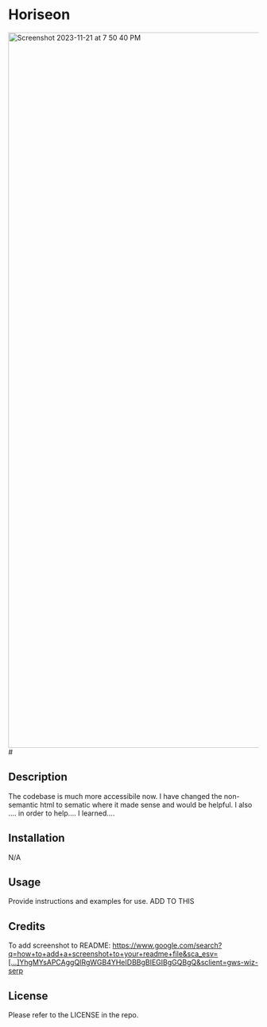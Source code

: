 # Horiseon 
<img width="1440" alt="Screenshot 2023-11-21 at 7 50 40 PM" src="https://github.com/melmealey/Horiseon/assets/147653410/bbdbd89d-3764-4375-a31a-f2b3f42ea703">
# <Horiseon>

## Description

The codebase is much more accessibile now. I have changed the non-semantic html to sematic where it made sense and would be helpful. I also .... in order to help.... I learned....

## Installation

N/A

## Usage

Provide instructions and examples for use. ADD TO THIS

## Credits

To add screenshot to README: https://www.google.com/search?q=how+to+add+a+screenshot+to+your+readme+file&sca_esv=[…]YhgMYsAPCAggQIRgWGB4YHeIDBBgBIEGIBgGQBgQ&sclient=gws-wiz-serp

## License

Please refer to the LICENSE in the repo.
